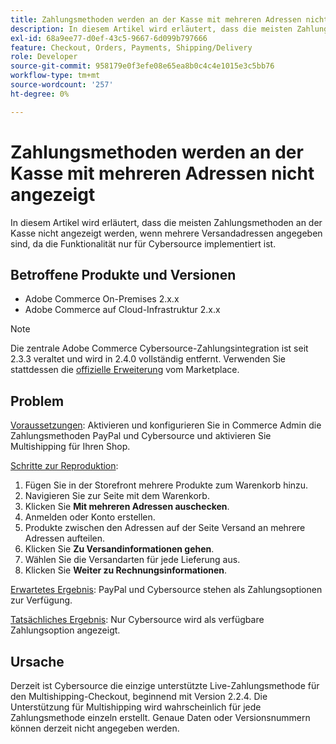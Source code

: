 ```yaml
---
title: Zahlungsmethoden werden an der Kasse mit mehreren Adressen nicht angezeigt
description: In diesem Artikel wird erläutert, dass die meisten Zahlungsmethoden an der Kasse nicht angezeigt werden, wenn mehrere Versandadressen angegeben sind, da die Funktionalität nur für Cybersource implementiert ist.
exl-id: 68a9ee77-d0ef-43c5-9667-6d099b797666
feature: Checkout, Orders, Payments, Shipping/Delivery
role: Developer
source-git-commit: 958179e0f3efe08e65ea8b0c4c4e1015e3c5bb76
workflow-type: tm+mt
source-wordcount: '257'
ht-degree: 0%

---
```


# Zahlungsmethoden werden an der Kasse mit mehreren Adressen nicht angezeigt

In diesem Artikel wird erläutert, dass die meisten Zahlungsmethoden an der Kasse nicht angezeigt werden, wenn mehrere Versandadressen angegeben sind, da die Funktionalität nur für Cybersource implementiert ist.

## Betroffene Produkte und Versionen

* Adobe Commerce On-Premises 2.x.x
* Adobe Commerce auf Cloud-Infrastruktur 2.x.x

>[!NOTE]
>
>Die zentrale Adobe Commerce Cybersource-Zahlungsintegration ist seit 2.3.3 veraltet und wird in 2.4.0 vollständig entfernt. Verwenden Sie stattdessen die [offizielle Erweiterung](https://marketplace.magento.com/cybersource-global-payment-management.html) vom Marketplace.

## Problem

<u>Voraussetzungen</u>: Aktivieren und konfigurieren Sie in Commerce Admin die Zahlungsmethoden PayPal und Cybersource und aktivieren Sie Multishipping für Ihren Shop.

<u>Schritte zur Reproduktion</u>:

1. Fügen Sie in der Storefront mehrere Produkte zum Warenkorb hinzu.
1. Navigieren Sie zur Seite mit dem Warenkorb.
1. Klicken Sie **Mit mehreren Adressen auschecken**.
1. Anmelden oder Konto erstellen.
1. Produkte zwischen den Adressen auf der Seite Versand an mehrere Adressen aufteilen.
1. Klicken Sie **Zu Versandinformationen gehen**.
1. Wählen Sie die Versandarten für jede Lieferung aus.
1. Klicken Sie **Weiter zu Rechnungsinformationen**.

<u>Erwartetes Ergebnis</u>: PayPal und Cybersource stehen als Zahlungsoptionen zur Verfügung.

<u>Tatsächliches Ergebnis</u>: Nur Cybersource wird als verfügbare Zahlungsoption angezeigt.

## Ursache

Derzeit ist Cybersource die einzige unterstützte Live-Zahlungsmethode für den Multishipping-Checkout, beginnend mit Version 2.2.4. Die Unterstützung für Multishipping wird wahrscheinlich für jede Zahlungsmethode einzeln erstellt. Genaue Daten oder Versionsnummern können derzeit nicht angegeben werden.
